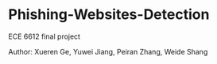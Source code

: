 # Phishing-Websites-Detection
ECE 6612 final project

Author: Xueren Ge, Yuwei Jiang, Peiran Zhang, Weide Shang
